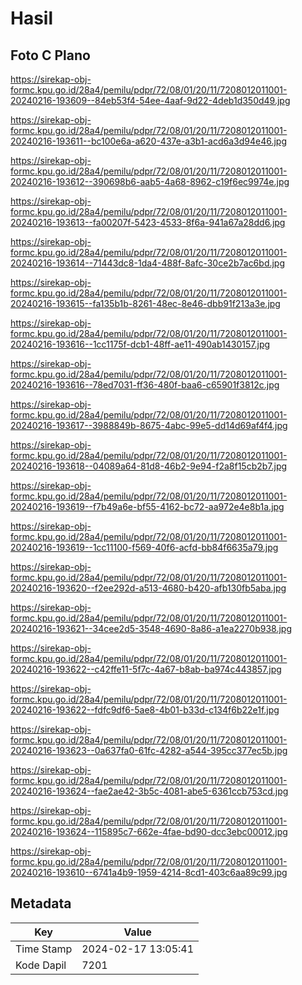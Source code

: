 # Hasil

## Foto C Plano

https://sirekap-obj-formc.kpu.go.id/28a4/pemilu/pdpr/72/08/01/20/11/7208012011001-20240216-193609--84eb53f4-54ee-4aaf-9d22-4deb1d350d49.jpg

https://sirekap-obj-formc.kpu.go.id/28a4/pemilu/pdpr/72/08/01/20/11/7208012011001-20240216-193611--bc100e6a-a620-437e-a3b1-acd6a3d94e46.jpg

https://sirekap-obj-formc.kpu.go.id/28a4/pemilu/pdpr/72/08/01/20/11/7208012011001-20240216-193612--390698b6-aab5-4a68-8962-c19f6ec9974e.jpg

https://sirekap-obj-formc.kpu.go.id/28a4/pemilu/pdpr/72/08/01/20/11/7208012011001-20240216-193613--fa00207f-5423-4533-8f6a-941a67a28dd6.jpg

https://sirekap-obj-formc.kpu.go.id/28a4/pemilu/pdpr/72/08/01/20/11/7208012011001-20240216-193614--71443dc8-1da4-488f-8afc-30ce2b7ac6bd.jpg

https://sirekap-obj-formc.kpu.go.id/28a4/pemilu/pdpr/72/08/01/20/11/7208012011001-20240216-193615--fa135b1b-8261-48ec-8e46-dbb91f213a3e.jpg

https://sirekap-obj-formc.kpu.go.id/28a4/pemilu/pdpr/72/08/01/20/11/7208012011001-20240216-193616--1cc1175f-dcb1-48ff-ae11-490ab1430157.jpg

https://sirekap-obj-formc.kpu.go.id/28a4/pemilu/pdpr/72/08/01/20/11/7208012011001-20240216-193616--78ed7031-ff36-480f-baa6-c65901f3812c.jpg

https://sirekap-obj-formc.kpu.go.id/28a4/pemilu/pdpr/72/08/01/20/11/7208012011001-20240216-193617--3988849b-8675-4abc-99e5-dd14d69af4f4.jpg

https://sirekap-obj-formc.kpu.go.id/28a4/pemilu/pdpr/72/08/01/20/11/7208012011001-20240216-193618--04089a64-81d8-46b2-9e94-f2a8f15cb2b7.jpg

https://sirekap-obj-formc.kpu.go.id/28a4/pemilu/pdpr/72/08/01/20/11/7208012011001-20240216-193619--f7b49a6e-bf55-4162-bc72-aa972e4e8b1a.jpg

https://sirekap-obj-formc.kpu.go.id/28a4/pemilu/pdpr/72/08/01/20/11/7208012011001-20240216-193619--1cc11100-f569-40f6-acfd-bb84f6635a79.jpg

https://sirekap-obj-formc.kpu.go.id/28a4/pemilu/pdpr/72/08/01/20/11/7208012011001-20240216-193620--f2ee292d-a513-4680-b420-afb130fb5aba.jpg

https://sirekap-obj-formc.kpu.go.id/28a4/pemilu/pdpr/72/08/01/20/11/7208012011001-20240216-193621--34cee2d5-3548-4690-8a86-a1ea2270b938.jpg

https://sirekap-obj-formc.kpu.go.id/28a4/pemilu/pdpr/72/08/01/20/11/7208012011001-20240216-193622--c42ffe11-5f7c-4a67-b8ab-ba974c443857.jpg

https://sirekap-obj-formc.kpu.go.id/28a4/pemilu/pdpr/72/08/01/20/11/7208012011001-20240216-193622--fdfc9df6-5ae8-4b01-b33d-c134f6b22e1f.jpg

https://sirekap-obj-formc.kpu.go.id/28a4/pemilu/pdpr/72/08/01/20/11/7208012011001-20240216-193623--0a637fa0-61fc-4282-a544-395cc377ec5b.jpg

https://sirekap-obj-formc.kpu.go.id/28a4/pemilu/pdpr/72/08/01/20/11/7208012011001-20240216-193624--fae2ae42-3b5c-4081-abe5-6361ccb753cd.jpg

https://sirekap-obj-formc.kpu.go.id/28a4/pemilu/pdpr/72/08/01/20/11/7208012011001-20240216-193624--115895c7-662e-4fae-bd90-dcc3ebc00012.jpg

https://sirekap-obj-formc.kpu.go.id/28a4/pemilu/pdpr/72/08/01/20/11/7208012011001-20240216-193610--6741a4b9-1959-4214-8cd1-403c6aa89c99.jpg


## Metadata

| Key        | Value               |
| ---------- | ------------------- |
| Time Stamp | 2024-02-17 13:05:41 |
| Kode Dapil | 7201                |



